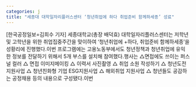 ```yaml
---
categories: j
title: "세종대 대학일자리플러스센터 ‘청년취업에 하다 취업준비 함께하세종’ 성료"
---
```

[한국공정일보=김희수 기자] 세종대학교(총장 배덕효) 대학일자리플러스센터는 저학년 및 고학년을 위한 취업집중주간을 맞이하여 ‘청년취업에 +하다, 취업준비 함께하세종’을 성황리에 진행했다.이번 프로그램에는 고용노동부에서도 청년정책과 청년취업에 유익한 정보를 전달하기 위해서 5개 부스를 설치해 참여했다.행사는 △면접에도 쓰이는 퍼스널 컬러 △ 면접 이미지메이킹 △ 이력서 사진촬영 △ 취업 소원 작성하기 △ 청년도전 지원사업 △ 청년친화형 기업 ESG지원사업 △ 해외취업 지원사업 △ 청년들도 공감하는 공정채용 등의 내용으로 구성됐다.이번